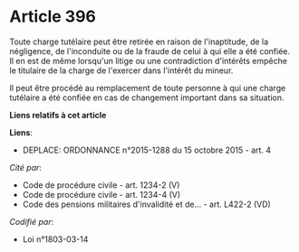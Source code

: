 # Article 396

Toute charge tutélaire peut être retirée en raison de l'inaptitude, de la négligence, de l'inconduite ou de la fraude de
celui à qui elle a été confiée. Il en est de même lorsqu'un litige ou une contradiction d'intérêts empêche le titulaire de la
charge de l'exercer dans l'intérêt du mineur.

Il peut être procédé au remplacement de toute personne à qui une charge tutélaire a été confiée en cas de changement
important dans sa situation.

**Liens relatifs à cet article**

**Liens**:

  - DEPLACE: ORDONNANCE n°2015-1288 du 15 octobre 2015 - art. 4

_Cité par_:

  - Code de procédure civile - art. 1234-2 (V)
  - Code de procédure civile - art. 1234-4 (V)
  - Code des pensions militaires d'invalidité et de... - art. L422-2 (VD)

_Codifié par_:

  - Loi n°1803-03-14
